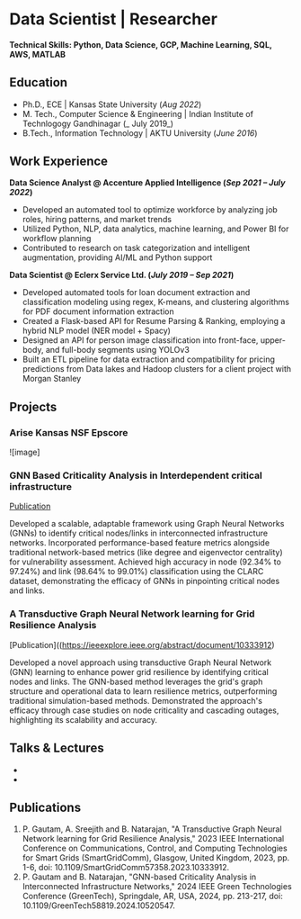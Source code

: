 # Data Scientist | Researcher 

#### Technical Skills: Python, Data Science, GCP, Machine Learning, SQL, AWS, MATLAB

## Education
- Ph.D., ECE | Kansas State University (_Aug 2022_)								       		
- M. Tech., Computer Science & Engineering	| Indian Institute of Technlogogy Gandhinagar (_ July 2019_)	 			        		
- B.Tech., Information Technology | AKTU University (_June 2016_)

## Work Experience

**Data Science Analyst @ Accenture Applied Intelligence (_Sep 2021 – July 2022_)**
- Developed an automated tool to optimize workforce by analyzing job roles, hiring patterns, and market trends
- Utilized Python, NLP, data analytics, machine learning, and Power BI for workflow planning
- Contributed to research on task categorization and intelligent augmentation, providing AI/ML and Python support

**Data Scientist @ Eclerx Service Ltd. (_July 2019 – Sep 2021_)**
- Developed automated tools for loan document extraction and classification modeling using regex, K-means, and clustering algorithms for PDF document information extraction
- Created a Flask-based API for Resume Parsing & Ranking, employing a hybrid NLP model (NER model + Spacy)
- Designed an API for person image classification into front-face, upper-body, and full-body segments using YOLOv3
- Built an ETL pipeline for data extraction and compatibility for pricing predictions from Data lakes and Hadoop clusters for a client project with Morgan Stanley

## Projects
### Arise Kansas NSF Epscore


![image]

### GNN Based Criticality Analysis in Interdependent critical infrastructure
[Publication](https://ieeexplore.ieee.org/abstract/document/10520547)

Developed a scalable, adaptable framework using Graph Neural Networks (GNNs) to identify critical nodes/links in interconnected infrastructure networks. Incorporated performance-based feature metrics alongside traditional network-based metrics (like degree and eigenvector centrality) for vulnerability assessment. Achieved high accuracy in node (92.34% to 97.24%) and link (98.64% to 99.01%) classification using the CLARC dataset, demonstrating the efficacy of GNNs in pinpointing critical nodes and links.


### A Transductive Graph Neural Network learning for Grid Resilience Analysis
[Publication]((https://ieeexplore.ieee.org/abstract/document/10333912)

Developed a novel approach using transductive Graph Neural Network (GNN) learning to enhance power grid resilience by identifying critical nodes and links. The GNN-based method leverages the grid's graph structure and operational data to learn resilience metrics, outperforming traditional simulation-based methods. Demonstrated the approach's efficacy through case studies on node criticality and cascading outages, highlighting its scalability and accuracy.



## Talks & Lectures
- 
- 


## Publications

1. P. Gautam, A. Sreejith and B. Natarajan, "A Transductive Graph Neural Network learning for Grid Resilience Analysis," 2023 IEEE International Conference on Communications, Control, and Computing Technologies for Smart Grids (SmartGridComm), Glasgow, United Kingdom, 2023, pp. 1-6, doi: 10.1109/SmartGridComm57358.2023.10333912.
2. P. Gautam and B. Natarajan, "GNN-based Criticality Analysis in Interconnected Infrastructure Networks," 2024 IEEE Green Technologies Conference (GreenTech), Springdale, AR, USA, 2024, pp. 213-217, doi: 10.1109/GreenTech58819.2024.10520547.
